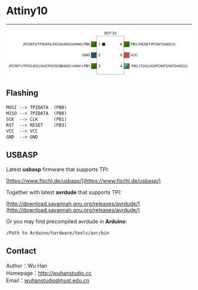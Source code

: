 # Attiny10 

-----

![](attiny10.png)


## Flashing 

	MOSI --> TPIDATA  (PB0)
	MISO --> TPIDATA  (PB0)
	SCK  --> CLK	  (PB1)
	RST  --> RESET    (PB3)
	VCC  --> VCC
    GND  --> GND

## USBASP
 
Latest **usbasp** firmware that supports TPI:   

[https://www.fischl.de/usbasp/](https://www.fischl.de/usbasp/)

Together with latest **avrdude** that supports TPI:

[http://download.savannah.gnu.org/releases/avrdude/](http://download.savannah.gnu.org/releases/avrdude/)

Or you may find precompiled avrdude in **Arduino**:  

	/Path to Arduino/hardware/tools/avr/bin 

## Contact

Author：Wu Han  
Homepage：http://wuhanstudio.cc  
Email：wuhanstudio@hust.edu.cn  
